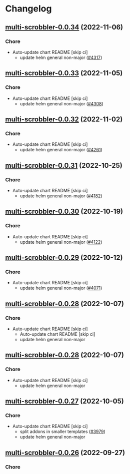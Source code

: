 # Changelog



## [multi-scrobbler-0.0.34](https://github.com/truecharts/charts/compare/multi-scrobbler-0.0.33...multi-scrobbler-0.0.34) (2022-11-06)

### Chore

- Auto-update chart README [skip ci]
  - update helm general non-major ([#4317](https://github.com/truecharts/charts/issues/4317))




## [multi-scrobbler-0.0.33](https://github.com/truecharts/charts/compare/multi-scrobbler-0.0.32...multi-scrobbler-0.0.33) (2022-11-05)

### Chore

- Auto-update chart README [skip ci]
  - update helm general non-major ([#4308](https://github.com/truecharts/charts/issues/4308))




## [multi-scrobbler-0.0.32](https://github.com/truecharts/charts/compare/multi-scrobbler-0.0.31...multi-scrobbler-0.0.32) (2022-11-02)

### Chore

- Auto-update chart README [skip ci]
  - update helm general non-major ([#4261](https://github.com/truecharts/charts/issues/4261))




## [multi-scrobbler-0.0.31](https://github.com/truecharts/charts/compare/multi-scrobbler-0.0.30...multi-scrobbler-0.0.31) (2022-10-25)

### Chore

- Auto-update chart README [skip ci]
  - update helm general non-major ([#4182](https://github.com/truecharts/charts/issues/4182))




## [multi-scrobbler-0.0.30](https://github.com/truecharts/charts/compare/multi-scrobbler-0.0.29...multi-scrobbler-0.0.30) (2022-10-19)

### Chore

- Auto-update chart README [skip ci]
  - update helm general non-major ([#4122](https://github.com/truecharts/charts/issues/4122))




## [multi-scrobbler-0.0.29](https://github.com/truecharts/charts/compare/multi-scrobbler-0.0.28...multi-scrobbler-0.0.29) (2022-10-12)

### Chore

- Auto-update chart README [skip ci]
  - update helm general non-major ([#4071](https://github.com/truecharts/charts/issues/4071))




## [multi-scrobbler-0.0.28](https://github.com/truecharts/charts/compare/multi-scrobbler-0.0.27...multi-scrobbler-0.0.28) (2022-10-07)

### Chore

- Auto-update chart README [skip ci]
  - Auto-update chart README [skip ci]
  - update helm general non-major




## [multi-scrobbler-0.0.28](https://github.com/truecharts/charts/compare/multi-scrobbler-0.0.27...multi-scrobbler-0.0.28) (2022-10-07)

### Chore

- Auto-update chart README [skip ci]
  - update helm general non-major




## [multi-scrobbler-0.0.27](https://github.com/truecharts/charts/compare/multi-scrobbler-0.0.26...multi-scrobbler-0.0.27) (2022-10-05)

### Chore

- Auto-update chart README [skip ci]
  - split addons in smaller templates ([#3979](https://github.com/truecharts/charts/issues/3979))
  - update helm general non-major




## [multi-scrobbler-0.0.26](https://github.com/truecharts/charts/compare/multi-scrobbler-0.0.25...multi-scrobbler-0.0.26) (2022-09-27)

### Chore

